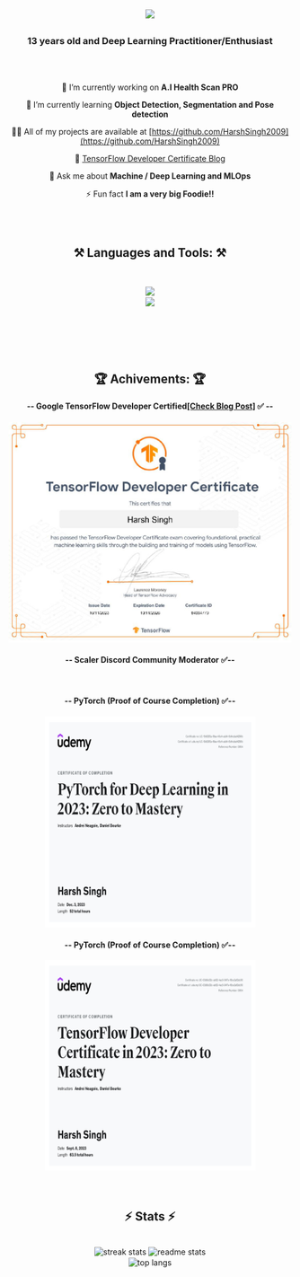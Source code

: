 <h1 align="center">
    <img src="https://readme-typing-svg.herokuapp.com/?font=Righteous&size=35&center=true&vCenter=true&width=500&height=70&duration=4000&lines=Hi+There!+👋;+I'm+Harsh+Singh!;" />
</h1>

<h3 align="center"> <b> 13 years old and Deep Learning Practitioner/Enthusiast </b> </h3>

<br>
<br>

<div align="center">

  🔭 I’m currently working on **A.I Health Scan PRO**

  🌱 I’m currently learning **Object Detection, Segmentation and Pose detection**

  👨‍💻 All of my projects are available at [https://github.com/HarshSingh2009](https://github.com/HarshSingh2009)

  📝 [TensorFlow Developer Certificate Blog](https://oxidized-bank-168.notion.site/Cracking-the-TensorFlow-Developer-Certification-Exam-at-age-13-My-Journey-b2bcb503eb754cae9c28458499826faa?pvs=4)

  💬 Ask me about **Machine / Deep Learning and MLOps**

  ⚡ Fun fact **I am a very big Foodie!!**

</div>

<br>
<br>

<h2 align="center">⚒️ Languages and Tools: ⚒️</h2>
<br>

<p align="center">
  <a href="https://skillicons.dev">
    <img src="https://skillicons.dev/icons?i=tensorflow,pytorch,vscode,py,github,git" /> <br>
    <img src="https://skillicons.dev/icons?i=flask,gcp,mongodb,discord,figma,arduino,selenium" />
  </a>
</p>

<br>
<br>
<br>
<br>

<div align='center'>

<h2 align="center"> 🏆 Achivements: 🏆 </h2>
<u></u>

<div style='text-align: center;'>
    <h4 align='center'><b>-- Google TensorFlow Developer Certified<a href='https://oxidized-bank-168.notion.site/Cracking-the-TensorFlow-Developer-Certification-Exam-at-age-13-My-Journey-b2bcb503eb754cae9c28458499826faa?pvs=4'>[Check Blog Post]</a> ✅ --</b></h4> <img src='https://raw.githubusercontent.com/HarshSingh2009/Certificates/main/tensorflow-developer-certificate.png'>
    <h4 align='center'><b>-- Scaler Discord Community Moderator ✅-- </b></h4>
    <br>
    <h4 align='center'> <b> -- PyTorch (Proof of Course Completion) ✅--</b> </h4>
    <img src='https://raw.githubusercontent.com/HarshSingh2009/Certificates/main/pytorch_course_completion.jpg', alt='certificate', width=375, height=375>
    <h4 align='center'> <b> -- PyTorch (Proof of Course Completion) ✅--</b> </h4>
    <img src='https://raw.githubusercontent.com/HarshSingh2009/Certificates/main/TensorFlow_Course_Completion.jpg', alt='certificate', width=375, height=375>
    
</div>

<br>
<br>

<h2 align="center">⚡ Stats ⚡</h2>
<br>
<div align=center>
  <img width=390 src="https://github-readme-streak-stats-salesp07.vercel.app/?user=harshsingh2009&count_private=true&theme=react&border_radius=10" alt="streak stats"/>
  <img width=390 src="https://github-readme-stats.vercel.app/api?username=harshsingh2009&count_private=true&show_icons=true&theme=react&rank_icon=github&border_radius=10" alt="readme stats" />
  <br/>
  <img width=325 align="center" src="https://github-readme-stats-salesp07.vercel.app/api/top-langs/?username=harshsingh2009&hide=HTML&langs_count=8&layout=compact&theme=react&border_radius=10&size_weight=0.5&count_weight=0.5&exclude_repo=github-readme-stats" alt="top langs" />
</div>
